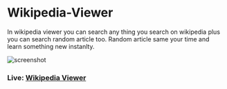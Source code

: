 # Wikipedia-Viewer



In wikipedia viewer you can search any thing you search on wikipedia plus you can search random article too. Random article same your time and learn something new instanlty.



![screenshot](https://i.imgur.com/VOf9ZTe.png)

### Live: [Wikipedia Viewer](https://codepen.io/ManalLiaquat/full/PRrEqg)